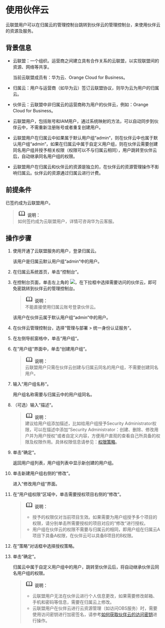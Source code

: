 # 使用伙伴云<a name="ZH-CN_TOPIC_0128813742"></a>

云联盟用户可以在归属云的管理控制台跳转到伙伴云的管理控制台，来使用伙伴云的资源及服务。

## 背景信息<a name="section106606410457"></a>

-   云联盟：一个组织。运营商之间建立具有合作关系的云联盟，以实现联盟间的资源、网络等共享。

    当前云联盟成员有：华为云、Orange Cloud for Business。

-   归属云：用户与运营商（如华为云）签订云联盟协议，则华为云为用户的归属云。
-   伙伴云：云联盟中非归属云的运营商称为用户的伙伴云，例如：Orange Cloud for Business。
-   云联盟用户，包括账号和IAM用户，通过系统映射的方法，可以自动同步到伙伴云中，不需重新注册账号或者重复创建用户。
-   云联盟用户在归属云中如果属于默认用户组“admin“，则在伙伴云中也属于默认用户组“admin“，如果在归属云中属于自定义用户组，则在伙伴云需要创建同名用户组并授予相关权限（权限可以不与归属云相同），用户跳转至伙伴云后，自动继承同名用户组的权限。
-   云联盟用户在归属云和伙伴云的资源是独立的，在伙伴云的资源管理操作不影响归属云。伙伴云的资源通过归属云进行计费。

## 前提条件<a name="section10235775173544"></a>

已签约成为云联盟用户。

>![](public_sys-resources/icon-note.gif) **说明：**   
>如何签约成为云联盟用户，详情可咨询华为云客服。  

## 操作步骤<a name="section10884297173544"></a>

1.  使用开通了云联盟服务的用户，登录归属云。

    该用户是归属云默认用户组“admin“中的用户。

2.  在归属云系统首页，单击“控制台“。
3.  在控制台页面，单击左上角的  ![](figures/zh-cn_image_0128813743.png)，在下拉框中选择需要访问的伙伴云，即可免密跳转到伙伴云的管理控制台。

    >![](public_sys-resources/icon-note.gif) **说明：**   
    >不能直接使用归属云账号登录伙伴云。  

    该用户在伙伴云属于默认用户组“admin“中的用户。

4.  在伙伴云管理控制台，选择“管理与部署  \>  统一身份认证服务“。
5.  在左侧导航窗格中，单击“用户组“。
6.  在“用户组“界面中，单击“创建用户组“。

    >![](public_sys-resources/icon-note.gif) **说明：**   
    >云联盟用户只需在伙伴云创建与归属云同名的用户组，不需要创建同名用户。  

7.  输入“用户组名称“。

    用户组名称需要与归属云中的用户组同名。

8.  （可选）输入“描述“。

    >![](public_sys-resources/icon-note.gif) **说明：**   
    >建议给用户组添加描述，比如给用户组授予Security Administrator权限，可以在描述中添加“Security Administrator：创建、删除、修改用户并为用户授权“或者自定义内容，方便用户直观的查看自己所具备的权限及权限作用。具体权限信息请参见：[权限策略](https://support.huaweicloud.com/usermanual-permissions/zh-cn_topic_0063498930.html)。  

9.  单击“确定“。

    返回用户组列表，用户组列表中显示新创建的用户组。

10. 单击新建用户组右侧的“修改“。

    进入“修改用户组“界面。

11. 在“用户组权限“区域中，单击需要授权项目右侧的“修改“。

    >![](public_sys-resources/icon-note.gif) **说明：**   
    >-   授予的权限仅对当前项目生效。如果需要为用户组授予多个项目的权限，请分别单击所需要授权的项目对应的“修改“进行授权。  
    >-   用户组在伙伴云的权限不需要与归属云的相同，即用户组在归属云A项目下具备A权限，在伙伴云可以具备B项目的B权限。  

12. 在“策略“对话框中选择授权策略。
13. 单击“确定“。

    归属云中属于自定义用户组中的用户，跳转至伙伴云后，将自动继承伙伴云同名用户组的权限。

    >![](public_sys-resources/icon-note.gif) **说明：**   
    >-   云联盟用户无法在伙伴云进行个人信息更改，如果需要修改邮箱、手机和密码等信息，需要在归属云上修改。  
    >-   云联盟用户在伙伴云进行云资源管理（如访问OBS服务）时，需要使用访问密钥进行加密签名，请参考[如何获取伙伴云的访问密钥](https://support.huaweicloud.com/iam_faq/iam_01_0135.html)进行操作。  


